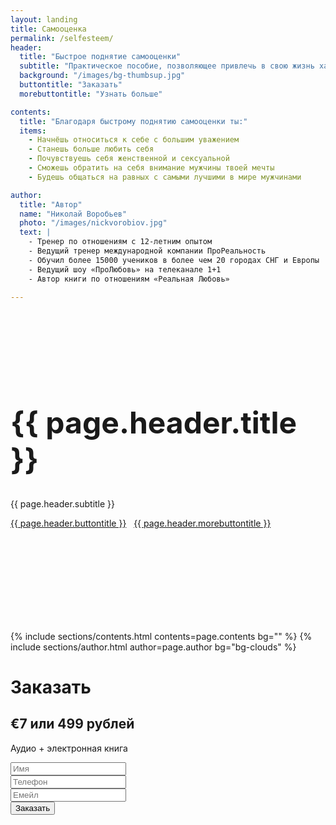 ```yaml
---
layout: landing
title: Самооценка
permalink: /selfesteem/
header: 
  title: "Быстрое поднятие самооценки"
  subtitle: "Практическое пособие, позволяющее привлечь в свою жизнь харизматичного мужчину"
  background: "/images/bg-thumbsup.jpg"
  buttontitle: "Заказать"
  morebuttontitle: "Узнать больше"

contents: 
  title: "Благодаря быстрому поднятию самооценки ты:"
  items:
    - Начнёшь относиться к себе с большим уважением
    - Станешь больше любить себя
    - Почувствуешь себя женственной и сексуальной
    - Сможешь обратить на себя внимание мужчины твоей мечты
    - Будешь общаться на равных с самыми лучшими в мире мужчинами

author: 
  title: "Автор"
  name: "Николай Воробьев"
  photo: "/images/nickvorobiov.jpg"
  text: |
    - Тренер по отношениям с 12-летним опытом
    - Ведущий тренер международной компании ПроРеальность
    - Обучил более 15000 учеников в более чем 20 городах СНГ и Европы
    - Ведущий шоу «ПроЛюбовь» на телеканале 1+1
    - Автор книги по отношениям «Реальная Любовь»

---
```


<div class="section bg-primary text-center" style="background-image: url({{ page.header.background }}); background-size: cover; background-position: center; padding: 150px 0;">
  <div class="container">
    <h1 style="margin-top: 0; font-size: 48px;">{{ page.header.title }}</h1>
    <p class="lead">
      {{ page.header.subtitle }}
    </p>
    <a class="btn btn-danger" href="#pricing"><i class="fa fa-arrow-right"></i> {{ page.header.buttontitle }}</a>
    &nbsp;
    <a class="btn btn-info" href="#more"><i class="fa fa-arrow-down"></i> {{ page.header.morebuttontitle }}</a>
  </div>
</div>

<a name="more"></a>

{% include sections/contents.html contents=page.contents bg="" %}
{% include sections/author.html author=page.author bg="bg-clouds" %}

<div class="section" id="pricing">
  <div class="container">
    <h1 class="text-center">
      Заказать
    </h1>
    <h2 class="text-center">&euro;7 или 499&nbsp;рублей</h2>
    <p class="text-center"><i class="fa fa-headphones"></i> Аудио + <i class="fa fa-book"></i> электронная книга</p>
    <div class="row">
      <div class="col-md-6 col-md-offset-3">
        <div class="well">
          <form action="http://money.prorealnost.com/shot/145" method="POST">
            <div class="form-group">
              <input type="text" name="name" class="form-control input-lg" placeholder="Имя" required="required"/>
            </div>
            <div class="form-group">
              <input type="text" name="phone" rules="phone" class="form-control input-lg" placeholder="Телефон" required="required"/>
            </div>
            <div class="form-group">
              <input type="email" name="email" class="form-control input-lg" placeholder="Емейл" required="required"/>
            </div>
            <button type="submit" class="btn btn-primary btn-lg btn-block">
              <i class="fa fa-check"></i> Заказать
            </button>
          </form>
        </div>
      </div>
    </div>
  </div>
</div>